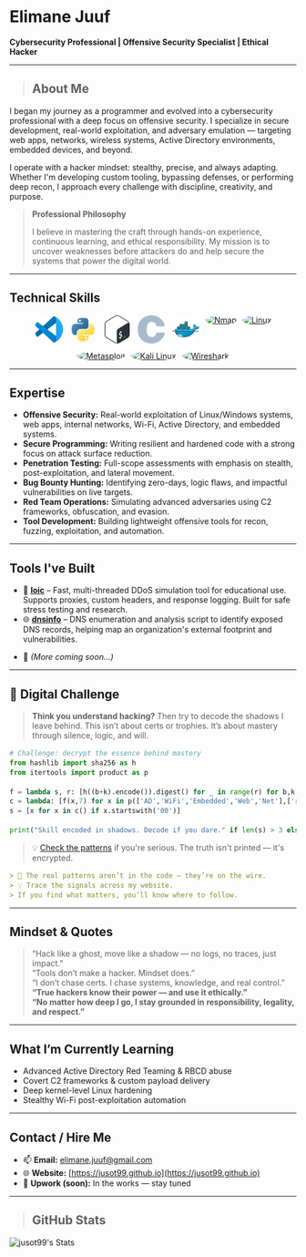 # Elimane Juuf

**Cybersecurity Professional | Offensive Security Specialist | Ethical Hacker**

---

> ## About Me
>
I began my journey as a programmer and evolved into a cybersecurity professional with a deep focus on offensive security. I specialize in secure development, real-world exploitation, and adversary emulation — targeting web apps, networks, wireless systems, Active Directory environments, embedded devices, and beyond.

I operate with a hacker mindset: stealthy, precise, and always adapting. Whether I'm developing custom tooling, bypassing defenses, or performing deep recon, I approach every challenge with discipline, creativity, and purpose.

> **Professional Philosophy**
>
> I believe in mastering the craft through hands-on experience, continuous learning, and ethical responsibility. My mission is to uncover weaknesses before attackers do and help secure the systems that power the digital world.

---

## Technical Skills

<div style="display: flex; justify-content: center; flex-wrap: wrap; gap: 10px;">
  <a href="https://code.visualstudio.com/">
    <img src="https://raw.githubusercontent.com/devicons/devicon/master/icons/vscode/vscode-original.svg" alt="VS Code" width="50px" style="border-radius:50%;" />
  </a>
  <a href="https://www.python.org/">
    <img src="https://raw.githubusercontent.com/devicons/devicon/master/icons/python/python-original.svg" alt="Python" width="50px" style="border-radius:50%;" />
  </a>
  <a href="https://www.gnu.org/software/bash/">
    <img src="https://raw.githubusercontent.com/devicons/devicon/master/icons/bash/bash-original.svg" alt="Bash" width="50px" style="border-radius:50%;" />
  </a>
  <a href="https://en.wikipedia.org/wiki/C_(programming_language)">
    <img src="https://raw.githubusercontent.com/devicons/devicon/master/icons/c/c-original.svg" alt="C" width="50px" style="border-radius:50%;" />
  </a>
  <a href="https://www.docker.com/">
    <img src="https://raw.githubusercontent.com/devicons/devicon/master/icons/docker/docker-original.svg" alt="Docker" width="50px" style="border-radius:50%;" />
  </a>
  <a href="https://nmap.org/">
    <img src="https://img.icons8.com/?size=100&id=9b5wowKIlo9d&format=png&color=000000" alt="Nmap" width="50px" style="border-radius:50%;" />
  </a>
  <a href="https://www.linux.org/">
    <img src="https://raw.githubusercontent.com/marwin1991/profile-technology-icons/refs/heads/main/icons/linux.png" alt="Linux" width="50px" style="border-radius:50%;" />
  </a>
  <a href="https://www.metasploit.com/">
    <img src="https://img.icons8.com/color/48/metasploit.png" alt="Metasploit" width="50px" style="border-radius:50%;" />
  </a>
  <a href="https://www.kali.org/">
    <img src="https://img.icons8.com/?size=100&id=101665&format=png&color=000000" alt="Kali Linux" width="50px" style="border-radius:50%;" />
  </a>
  <a href="https://www.wireshark.org/">
    <img src="https://upload.wikimedia.org/wikipedia/commons/d/db/Wireshark_Icon.png" alt="Wireshark" width="50px" style="border-radius:50%;" />
  </a>
</div>

---

## Expertise

- **Offensive Security:** Real-world exploitation of Linux/Windows systems, web apps, internal networks, Wi-Fi, Active Directory, and embedded systems.
- **Secure Programming:** Writing resilient and hardened code with a strong focus on attack surface reduction.
- **Penetration Testing:** Full-scope assessments with emphasis on stealth, post-exploitation, and lateral movement.
- **Bug Bounty Hunting:** Identifying zero-days, logic flaws, and impactful vulnerabilities on live targets.
- **Red Team Operations:** Simulating advanced adversaries using C2 frameworks, obfuscation, and evasion.
- **Tool Development:** Building lightweight offensive tools for recon, fuzzing, exploitation, and automation.

---

## Tools I've Built

* 🚀 **[loic](https://github.com/jusot99/pwnhub/blob/main/scripts/loic.py)** – Fast, multi-threaded DDoS simulation tool for educational use. Supports proxies, custom headers, and response logging. Built for safe stress testing and research.
* 🌐 **[dnsinfo](https://github.com/jusot99/pwnhub/blob/main/scripts/dnsinfo.py)** – DNS enumeration and analysis script to identify exposed DNS records, helping map an organization's external footprint and vulnerabilities.
- 🐚 *(More coming soon...)*

---

## 🧩 Digital Challenge

> **Think you understand hacking?**
> Then try to decode the shadows I leave behind. This isn’t about certs or trophies.
> It’s about mastery through silence, logic, and will.

```python
# Challenge: decrypt the essence behind mastery
from hashlib import sha256 as h
from itertools import product as p

f = lambda s, r: [h((b+k).encode()).digest() for _ in range(r) for b,k in [s]][-1].hex()
c = lambda: [f(x,7) for x in p(['AD','WiFi','Embedded','Web','Net'],['recon','pivot','exploit','evade','persist'])]
s = [x for x in c() if x.startswith('00')]

print("Skill encoded in shadows. Decode if you dare." if len(s) > 3 else "Keep digging, no shortcuts here.")
```

> 💡 [Check the patterns](https://github.com/jusot99) if you're serious.
> The truth isn't printed — it's encrypted.

```markdown
> 🧠 The real patterns aren’t in the code — they’re on the wire.  
> 💡 Trace the signals across my website. 
> If you find what matters, you’ll know where to follow.
```

---

## Mindset & Quotes

> “Hack like a ghost, move like a shadow — no logs, no traces, just impact.”  
> “Tools don’t make a hacker. Mindset does.”  
> “I don’t chase certs. I chase systems, knowledge, and real control.”  
> **“True hackers know their power — and use it ethically.”**  
> **“No matter how deep I go, I stay grounded in responsibility, legality, and respect.”**

---

## What I’m Currently Learning

- Advanced Active Directory Red Teaming & RBCD abuse
- Covert C2 frameworks & custom payload delivery
- Deep kernel-level Linux hardening
- Stealthy Wi-Fi post-exploitation automation

---

## Contact / Hire Me

- 📫 **Email:** elimane.juuf@gmail.com  
- 🌐 **Website:** [https://jusot99.github.io](https://jusot99.github.io)  
- 💼 **Upwork (soon):** In the works — stay tuned

---

> ## GitHub Stats
>
![jusot99's Stats](https://github-readme-stats.vercel.app/api?username=jusot99&theme=vue-dark&show_icons=true&hide_border=true&count_private=true)
